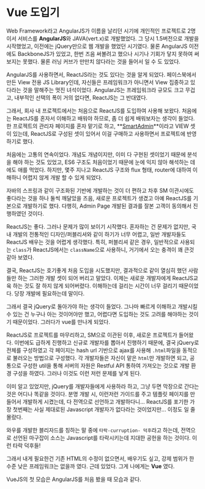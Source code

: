 Vue 도입기
=====
Web Framework라고 AngularJS가 이름을 날리던 시기에 개인적인 프로젝트로 2명이서 서비스를 **AngularJS**와 JAVA(vert.x)로 개발했었다. 그 당시 1.5버전으로 개발을 시작했었고, 이전에는 jQuery만으로 웹 개발을 했었던 시기였다.
물론 AngularJS 이전에도 BackboneJS가 있었고, 한번 즈음 써볼려고 했으나 시기나 기회가 닿지 못하여 써보지는 못했다. 물론 러닝 커브가 만만치 않다라는 것을 들어서 일 수 도 있었다.

AngularJS를 사용하면서, ReactJS라는 것도 있다는 것을 알게 되었다. 페이스북에서 만든 View 전용 JS Library인데, 자신들은 프레임워크가 아니면서 View 집중하고 있다라는 것을 말해주는 멋진 녀석이었다. AngularJS는 프레임워크라 규모도 크고 무겁고, 내부적인 선택의 폭이 거의 없다면, ReactJS는 그 반대였다.

그래서, 회사 내 프로젝트에서는 처음으로 ReactJS를 도입하여 사용해 보왔다. 처음에는 ReactJS를 혼자서 이해하고 배워야 하므로, 좀 더 쉽게 배워보자는 생각이 들었다. 한 프로젝트의 관리자 페이지를 혼자 맡기로 하고, **[SmartAdmin](https://wrapbootstrap.com/theme/smartadmin-responsive-webapp-WB0573SK0)**이라고 VIEW 셋이 있는데, ReactJS로 구성된 셋이 있어서 이걸 구매하고 사용하면서 프로젝트에 반영하기로 했다.

처음에는 고통의 연속이었다. 개념도 개념이지만, 이미 다 구현된 셋이었기 때문에 분석을 해야 하는 것도 있었고, ES6 구조도 처음이었기 때문에 눈에 익지 않아 해석하는 데에도 애를 먹었다. 하지만, 몇주 지나고 ReactJS 구조와 flux 형태, router에 대하여 이해하니 어렵지 않게 개발 할 수 있게 되었다.

자바의 스프링과 같이 구조화된 기반에 개발하는 것이 더 편하고 차후 SM 이관시에도 좋다라는 것을 하나 둘씩 깨달았을 즈음, 새로운 프로젝트가 생겼고 아예 ReactJS를 기본으로 개발하기로 했다. 다행히, Admin Page 개발된 결과를 잘본 고객이 동의해서 진행하였던 것이다.

ReactJS는 좋다. 그러나 문제가 많이 보이기 시작했다. 혼자하는 건 문제가 없지만, 국내 개발의 전통적인 디자인/퍼블리셔와 같이 하기가 너무 어렵고, 일반 개발자들도 ReactJS 배우는 것을 어렵게 생각했다. 특히, 퍼블리셔 같은 경우, 일반적으로 사용되는 `class`가 ReactJS에서는 `className`으로 사용하니, 거기에서 오는 충격이 꽤 큰것 같아 보였다.

결국, ReactJS는 호기좋게 처음 도입을 시도했지만, 결과적으로 같이 열심히 했던 사람들만 하는 그러한 개발 셋이 되어 버리고 말았다. 이제는 새로운 개발자에게 ReactJS교육 하는 것도 잘 하지 않게 되어버렸다. 이해하는데 걸리는 시간이 너무 걸리기 때문이었다. 당장 개발에 필요하는데 말이다.

그래서 결국 jQuery로 돌아가야 하는 생각이 들었다. 그나마 빠르게 이해하고 개발시킬 수 있는 건 누구나 아는 것이어야만 했고, 어렵다면 도입하는 것도 고려를 해야하는 것이기 때문이었다. 그러다가 vue를 만나게 되었다.

ReactJS로 프로젝트를 마무리하고, SM으로 이관된 이후, 새로운 프로젝트가 들어왔다. 이번에도 급하게 진행하고 신규로 개발자를 뽑아서 진행하기 때문에, 결국 jQuery로 전체를 구성하였고 각 페이지는 hash url 기반으로 ajax를 사용해 `.html`파일을 동적으로 불러오는 방법으로 구성했다. 각 개발자들은 자신이 맡은 `html`만 개발하면 되고, 공통으로 구성한 util을 통해 서버의 자원은 Restful API 통하여 가져오는 것으로 개발 환경 구성을 하였다. 그러나 이것도 이런 저런 문제를 낳게 된다.

이미 알고 있었지만, jQuery를 개발자들에게 사용하라 하고, 그냥 두면 막장으로 간다는 것은 어디나 똑같을 것이다. 분명 개발 시, 이런저런 가이드를 주고 템플릿 페이지를 만들어서 개발하게 시켰는데, 다 전역으로 선언하고 개발하다니... ReactJS를 포기한 가장 첫번째는 사실 제대로된 Javascript 개발자가 없다라는 것이었지만... 이정도 일 줄 몰랐다.

와우를 개발한 블리자드를 칭하는 말 중에 `타락-curruption- 덕후`라고 하는데, 전역으로 선언된 마구잡이 소스는 Javascript를 타락시키는데 지대한 공헌을 하는 것이다. 이런 타락 덕후들!

그래서 내게 필요한건 기존 HTML의 수정이 없으면서, 배우기도 싶고, 강제 범위가 한 수준 낮은 프레임워크는 없을까 였다. 근데 있었다. 그게 나에게는 **Vue** 였다.

VueJS의 첫 모습은 AngularJS를 처음 봤을 때 모습과 같다.